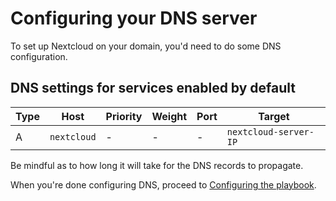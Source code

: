 # Configuring your DNS server

To set up Nextcloud on your domain, you'd need to do some DNS configuration.

## DNS settings for services enabled by default

| Type  | Host                         | Priority | Weight | Port | Target                 |
| ----- | ---------------------------- | -------- | ------ | ---- | ---------------------- |
| A     | `nextcloud`                  | -        | -      | -    | `nextcloud-server-IP`  |

Be mindful as to how long it will take for the DNS records to propagate.

When you're done configuring DNS, proceed to [Configuring the playbook](configuring-playbook.md).
